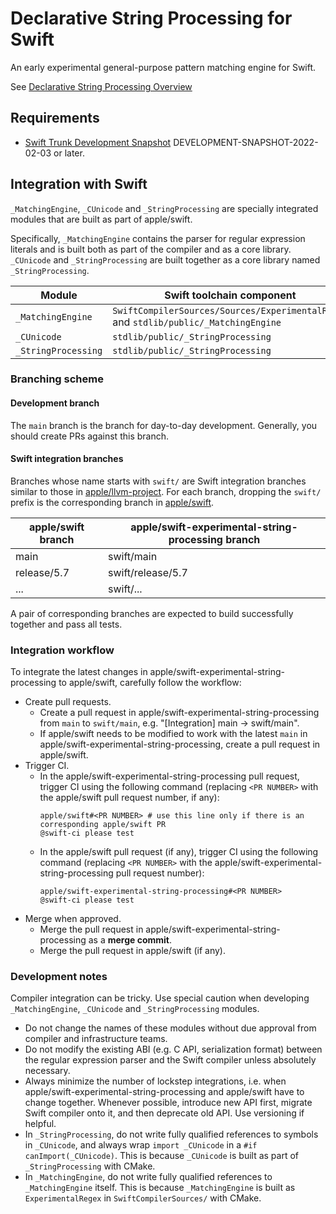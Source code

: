 # Declarative String Processing for Swift

An early experimental general-purpose pattern matching engine for Swift.

See [Declarative String Processing Overview][decl-string]

[decl-string]: Documentation/DeclarativeStringProcessing.md

## Requirements

- [Swift Trunk Development Snapshot](https://www.swift.org/download/#snapshots) DEVELOPMENT-SNAPSHOT-2022-02-03 or later.

## Integration with Swift

`_MatchingEngine`, `_CUnicode` and `_StringProcessing` are specially integrated modules that are built as part of apple/swift.

Specifically, `_MatchingEngine` contains the parser for regular expression literals and is built both as part of the compiler and as a core library. `_CUnicode` and `_StringProcessing` are built together as a core library named `_StringProcessing`.

| Module              | Swift toolchain component                                                            |
| ------------------- | ------------------------------------------------------------------------------------ |
| `_MatchingEngine`   | `SwiftCompilerSources/Sources/ExperimentalRegex` and `stdlib/public/_MatchingEngine` |
| `_CUnicode`         | `stdlib/public/_StringProcessing`                                                    |
| `_StringProcessing` | `stdlib/public/_StringProcessing`                                                    |

### Branching scheme

#### Development branch

The `main` branch is the branch for day-to-day development. Generally, you should create PRs against this branch.

#### Swift integration branches

Branches whose name starts with `swift/` are Swift integration branches similar to those in [apple/llvm-project](https://github.com/apple/llvm-project). For each branch, dropping the `swift/` prefix is the corresponding branch in [apple/swift](https://github.com/apple/swift).

| apple/swift branch  | apple/swift-experimental-string-processing branch     |
| ------------------- | ----------------------------------------------------- |
| main                | swift/main                                            |
| release/5.7         | swift/release/5.7                                     |
| ...                 | swift/...                                             |

A pair of corresponding branches are expected to build successfully together and pass all tests.

### Integration workflow

To integrate the latest changes in apple/swift-experimental-string-processing to apple/swift, carefully follow the workflow: 

- Create pull requests.
  - Create a pull request in apple/swift-experimental-string-processing from `main` to `swift/main`, e.g. "[Integration] main -> swift/main".
  - If apple/swift needs to be modified to work with the latest `main` in apple/swift-experimental-string-processing, create a pull request in apple/swift.
- Trigger CI.
  - In the apple/swift-experimental-string-processing pull request, trigger CI using the following command (replacing `<PR NUMBER>` with the apple/swift pull request number, if any):
    ```
    apple/swift#<PR NUMBER> # use this line only if there is an corresponding apple/swift PR
    @swift-ci please test
    ```
  - In the apple/swift pull request (if any), trigger CI using the following command (replacing `<PR NUMBER>` with the apple/swift-experimental-string-processing pull request number):
    ```
    apple/swift-experimental-string-processing#<PR NUMBER>
    @swift-ci please test
    ```
- Merge when approved.
  - Merge the pull request in apple/swift-experimental-string-processing as a **merge commit**.
  - Merge the pull request in apple/swift (if any).

### Development notes

Compiler integration can be tricky. Use special caution when developing `_MatchingEngine`, `_CUnicode` and `_StringProcessing` modules.

- Do not change the names of these modules without due approval from compiler and infrastructure teams.
- Do not modify the existing ABI (e.g. C API, serialization format) between the regular expression parser and the Swift compiler unless absolutely necessary. 
- Always minimize the number of lockstep integrations, i.e. when apple/swift-experimental-string-processing and apple/swift have to change together. Whenever possible, introduce new API first, migrate Swift compiler onto it, and then deprecate old API. Use versioning if helpful.
- In `_StringProcessing`, do not write fully qualified references to symbols in `_CUnicode`, and always wrap `import _CUnicode` in a `#if canImport(_CUnicode)`. This is because `_CUnicode` is built as part of `_StringProcessing` with CMake.
- In `_MatchingEngine`, do not write fully qualified references to `_MatchingEngine` itself. This is because `_MatchingEngine` is built as `ExperimentalRegex` in `SwiftCompilerSources/` with CMake. 
